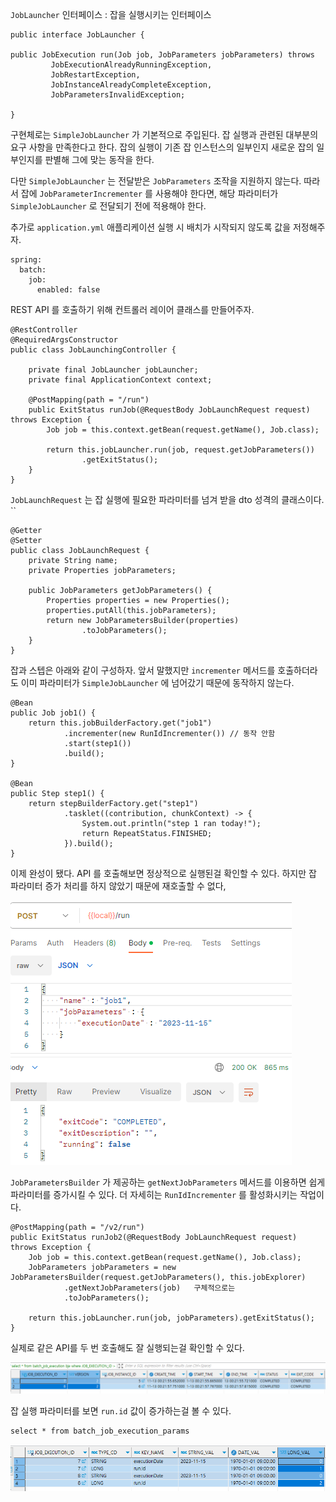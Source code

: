 

`JobLauncher` 인터페이스 : 잡을 실행시키는 인터페이스

```
public interface JobLauncher {  
  
public JobExecution run(Job job, JobParameters jobParameters) throws   
		 JobExecutionAlreadyRunningException,  
         JobRestartException, 
         JobInstanceAlreadyCompleteException, 
         JobParametersInvalidException;  
  
}
```

구현체로는 `SimpleJobLauncher` 가 기본적으로 주입된다. 잡 실행과 관련된 대부분의 요구 사항을 만족한다고 한다. 잡의 실행이 기존 잡 인스턴스의 일부인지 새로운 잡의 일부인지를 판별해 그에 맞는 동작을 한다.

다만 `SimpleJobLauncher` 는 전달받은 `JobParameters` 조작을 지원하지 않는다. 따라서 잡에 `JobParameterIncrementer` 를 사용해야 한다면, 해당 파라미터가 `SimpleJobLauncher` 로 전달되기 전에 적용해야 한다.


추가로 `application.yml` 애플리케이션 실행 시 배치가 시작되지 않도록 값을 저정해주자.

```
spring:  
  batch:  
    job:  
      enabled: false
```


REST API 를 호출하기 위해 컨트롤러 레이어 클래스를 만들어주자.


```
@RestController  
@RequiredArgsConstructor  
public class JobLaunchingController {  
  
    private final JobLauncher jobLauncher;  
    private final ApplicationContext context;  
  
    @PostMapping(path = "/run")  
    public ExitStatus runJob(@RequestBody JobLaunchRequest request) throws Exception {  
        Job job = this.context.getBean(request.getName(), Job.class);  
  
        return this.jobLauncher.run(job, request.getJobParameters())  
                .getExitStatus();  
    }  
}
```


`JobLaunchRequest` 는 잡 실행에 필요한 파라미터를 넘겨 받을 dto 성격의 클래스이다. ``

```
@Getter  
@Setter  
public class JobLaunchRequest {  
    private String name;  
    private Properties jobParameters;  
  
    public JobParameters getJobParameters() {  
        Properties properties = new Properties();  
        properties.putAll(this.jobParameters);  
        return new JobParametersBuilder(properties)  
                .toJobParameters();  
    }  
}
```


잡과 스텝은 아래와 같이 구성하자. 앞서 말했지만 `incrementer` 메서드를 호출하더라도 이미 파라미터가 `SimpleJobLauncher` 에 넘어갔기 때문에 동작하지 않는다.

```
@Bean  
public Job job1() {  
    return this.jobBuilderFactory.get("job1")  
            .incrementer(new RunIdIncrementer()) // 동작 안함  
            .start(step1())  
            .build();  
}  
  
@Bean  
public Step step1() {  
    return stepBuilderFactory.get("step1")  
            .tasklet((contribution, chunkContext) -> {  
                System.out.println("step 1 ran today!");  
                return RepeatStatus.FINISHED;  
            }).build();  
}
```


이제 완성이 됐다. API 를 호출해보면 정상적으로 실행된걸 확인할 수 있다. 하지만 잡 파라미터 증가 처리를 하지 않았기 때문에 재호출할 수 없다,

![[Pasted image 20231113001742.png]](images/Pasted%20image%2020231113001742.png)


`JobParametersBuilder` 가 제공하는 `getNextJobParameters` 메서드를 이용하면 쉽게 파라미터를 증가시킬 수 있다. 더 자세히는 `RunIdIncrementer` 를 활성화시키는 작업이다.

```
@PostMapping(path = "/v2/run")  
public ExitStatus runJob2(@RequestBody JobLaunchRequest request) throws Exception {  
    Job job = this.context.getBean(request.getName(), Job.class);  
    JobParameters jobParameters = new JobParametersBuilder(request.getJobParameters(), this.jobExplorer)  
            .getNextJobParameters(job)   구체적으로는
            .toJobParameters();  
  
    return this.jobLauncher.run(job, jobParameters).getExitStatus();  
}
```

실제로 같은 API를 두 번 호출해도 잘 실행되는걸 확인할 수 있다. 

![[Pasted image 20231113002333.png]](images/Pasted%20image%2020231113002333.png)


잡 실행 파라미터를 보면 `run.id` 값이 증가하는걸 볼 수 있다.

```
select * from batch_job_execution_params
```

![[Pasted image 20231113002415.png]](images/Pasted%20image%2020231113002415.png)
